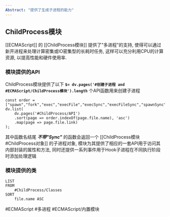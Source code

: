 ```yaml
---
Abstract: "提供了生成子进程的能力"
---
```

## ChildProcess模块

[[ECMAScript]] 的 [[ChildProcess模块]] 提供了"多进程"的支持, 使得可以通过新开进程来处理计算密集或IO密集型的长耗时任务, 这样可以充分利用CPU的计算资源, 以提高性能和硬件使用率.

### 模块提供的API
ChildProcess模块提供了以下 **`$= dv.pages('#创建子进程 and #ECMAScript/ChildProcess模块').length`** 个API函数用来创建子进程
```dataviewjs
const order = ["spawn","fork","exec","execFile","execSync","execFileSync","spawnSync"];
dv.list(
	dv.pages('#ChildProcess/API')
	.sort(page => order.indexOf(page.file.name), 'asc')
	.map(page => page.file.link)
);
```

其中函数名结尾 ***不带"Sync"*** 的函数会返回一个 [[ChildProcess模块#ChildProcess对象]] 的子进程对象, 模块为其提供了相应的一套API用于访问其内部封装的属性和方法, 同时还提供一系列事件用于Hook子进程在不同执行阶段时添加处理逻辑

### 模块提供的类
```dataview
LIST
FROM
	#ChildProcess/Classes 
SORT
	file.name ASC
```

#ECMAScript #多进程 #ECMAScript/内置模块
